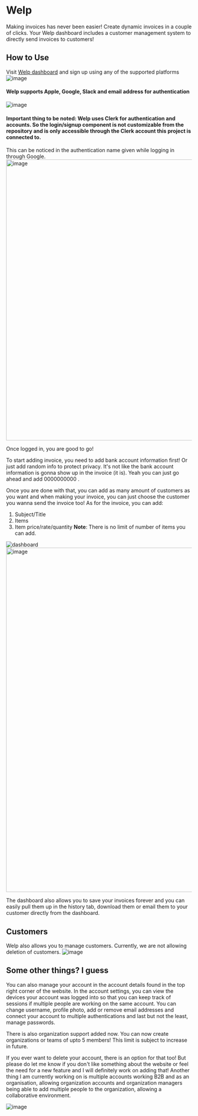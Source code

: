 # Welp
Making invoices has never been easier! Create dynamic invoices in a couple of clicks. Your Welp dashboard includes a customer management system to directly send invoices to customers!

## How to Use
Visit [Welp dashboard](https://welp-wiki.vercel.app) and sign up using any of the supported platforms 
![image](https://github.com/user-attachments/assets/932922e5-7c87-4688-bd9f-9ae9f7747ee7)

#### Welp supports Apple, Google, Slack and email address for authentication 
![image](https://github.com/user-attachments/assets/342babd7-6412-4cde-882e-dff7afee9d9d)


#### Important thing to be noted: Welp uses **Clerk** for authentication and accounts. So the login/signup component is not customizable from the repository and is only accessible through the Clerk account this project is connected to. 

This can be noticed in the authentication name given while logging in through Google. <img width="762" alt="image" src="https://github.com/user-attachments/assets/6947cfcc-2fed-44e9-b9e0-b465174cfa44">

Once logged in, you are good to go!

To start adding invoice, you need to add bank account information first! Or just add random info to protect privacy. It's not like the bank account information is gonna show up in the invoice (it is). Yeah you can just go ahead and add 0000000000 .

Once you are done with that, you can add as many amount of customers as you want and when making your invoice, you can just choose the customer you wanna send the invoice too! 
As for the invoice, you can add:
1. Subject/Title
2. Items
3. Item price/rate/quantity
**Note**: There is no limit of number of items you can add.

![dashboard](https://github.com/user-attachments/assets/95b1b10b-110b-4c5d-895e-5a6d4bf645d1)
<img width="934" alt="image" src="https://github.com/user-attachments/assets/dc5cade3-09e4-4941-8a1f-c5d9b216a718">


The dashboard also allows you to save your invoices forever and you can easily pull them up in the history tab, download them or email them to your customer directly from the dashboard.


## Customers
Welp also allows you to manage customers. Currently, we are not allowing deletion of customers.
![image](https://github.com/user-attachments/assets/6caedf7e-7643-4544-a701-8c066bd9f439)


## Some other things? I guess
You can also manage your account in the account details found in the top right corner of the website. In the account settings, you can view the devices your account was logged into so that you can keep track of sessions if multiple people are working on the same account. You can change username, profile photo, add or remove email addresses and connect your account to multiple authentications and last but not the least, manage passwords.

There is also organization support added now. You can now create organizations or teams of upto 5 members! This limit is subject to increase in future.

If you ever want to delete your account, there is an option for that too! But please do let me know if you don't like something about the website or feel the need for a new feature and I will definitely work on adding that! 
Another thing I am currently working on is multiple accounts working B2B and as an organisation, allowing organization accounts and organization managers being able to add multiple people to the organization, allowing a collaborative environment.

![image](https://github.com/user-attachments/assets/f7b9947e-fb5f-4368-a14f-d83bb8996a62)



